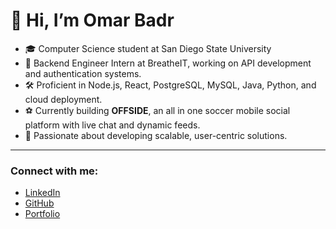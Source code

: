 # 👋 Hi, I’m Omar Badr

- 🎓 Computer Science student at San Diego State University
- 🌟 Backend Engineer Intern at BreatheIT, working on API development and authentication systems.   
- 🛠️ Proficient in Node.js, React, PostgreSQL, MySQL, Java, Python, and cloud deployment.
- ⚽ Currently building **OFFSIDE**, an all in one soccer mobile social platform with live chat and dynamic feeds.
- 🚀 Passionate about developing scalable, user-centric solutions.  

---

### Connect with me:
- [LinkedIn](https://www.linkedin.com/in/omarbadr00/)  
- [GitHub](https://github.com/badromar00)  
- [Portfolio](https://omarbadr.me/)  
